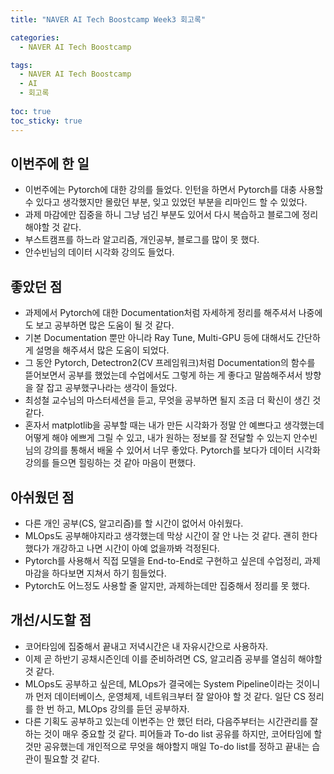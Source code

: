 ```yaml
---
title: "NAVER AI Tech Boostcamp Week3 회고록"

categories:
  - NAVER AI Tech Boostcamp

tags:
  - NAVER AI Tech Boostcamp
  - AI
  - 회고록
  
toc: true
toc_sticky: true
---
```


## 이번주에 한 일
- 이번주에는 Pytorch에 대한 강의를 들었다. 인턴을 하면서 Pytorch를 대충 사용할 수 있다고 생각했지만 몰랐던 부분, 잊고 있었던 부분을 리마인드 할 수 있었다.
- 과제 마감에만 집중을 하니 그냥 넘긴 부분도 있어서 다시 복습하고 블로그에 정리해야할 것 같다.
- 부스트캠프를 하느라 알고리즘, 개인공부, 블로그를 많이 못 했다.
- 안수빈님의 데이터 시각화 강의도 들었다.

## 좋았던 점
- 과제에서 Pytorch에 대한 Documentation처럼 자세하게 정리를 해주셔서 나중에도 보고 공부하면 많은 도움이 될 것 같다.
- 기본 Documentation 뿐만 아니라 Ray Tune, Multi-GPU 등에 대해서도 간단하게 설명을 해주셔서 많은 도움이 되었다.
- 그 동안 Pytorch, Detectron2(CV 프레임워크)처럼 Documentation의 함수를 뜯어보면서 공부를 했었는데 수업에서도 그렇게 하는 게 좋다고 말씀해주셔서 방향을 잘 잡고 공부했구나라는 생각이 들었다.
- 최성철 교수님의 마스터세션을 듣고, 무엇을 공부하면 될지 조금 더 확신이 생긴 것 같다.
- 혼자서 matplotlib을 공부할 때는 내가 만든 시각화가 정말 안 예쁘다고 생각했는데 어떻게 해야 에쁘게 그릴 수 있고, 내가 원하는 정보를 잘 전달할 수 있는지 안수빈님의 강의를 통해서 배울 수 있어서 너무 좋았다. Pytorch를 보다가 데이터 시각화 강의를 들으면 힐링하는 것 같아 마음이 편했다.

## 아쉬웠던 점
- 다른 개인 공부(CS, 알고리즘)를 할 시간이 없어서 아쉬웠다.
- MLOps도 공부해야지라고 생각했는데 막상 시간이 잘 안 나는 것 같다. 괜히 한다했다가 개강하고 나면 시간이 아예 없을까봐 걱정된다.
- Pytorch를 사용해서 직접 모델을 End-to-End로 구현하고 싶은데 수업정리, 과제마감을 하다보면 지쳐서 하기 힘들었다.
- Pytorch도 어느정도 사용할 줄 알지만, 과제하는데만 집중해서 정리를 못 했다.

## 개선/시도할 점
- 코어타임에 집중해서 끝내고 저녁시간은 내 자유시간으로 사용하자.
- 이제 곧 하반기 공채시즌인데 이를 준비하려면 CS, 알고리즘 공부를 열심히 해야할 것 같다.
- MLOps도 공부하고 싶은데, MLOps가 결국에는 System Pipeline이라는 것이니까 먼저 데이터베이스, 운영체제, 네트워크부터 잘 알아야 할 것 같다. 일단 CS 정리를 한 번 하고, MLOps 강의를 듣던 공부하자. 
- 다른 기획도 공부하고 있는데 이번주는 안 했던 터라, 다음주부터는 시간관리를 잘 하는 것이 매우 중요할 것 같다. 피어들과 To-do list 공유를 하지만, 코어타임에 할 것만 공유했는데 개인적으로 무엇을 해야할지 매일 To-do list를 정하고 끝내는 습관이 필요할 것 같다. 